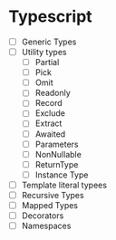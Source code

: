 # Typescript

- [ ] Generic Types
- [ ] Utility types
  - [ ] Partial
  - [ ] Pick
  - [ ] Omit
  - [ ] Readonly
  - [ ] Record
  - [ ] Exclude
  - [ ] Extract
  - [ ] Awaited
  - [ ] Parameters
  - [ ] NonNullable
  - [ ] ReturnType
  - [ ] Instance Type
- [ ] Template literal typees
- [ ] Recursive Types
- [ ] Mapped Types
- [ ] Decorators
- [ ] Namespaces
